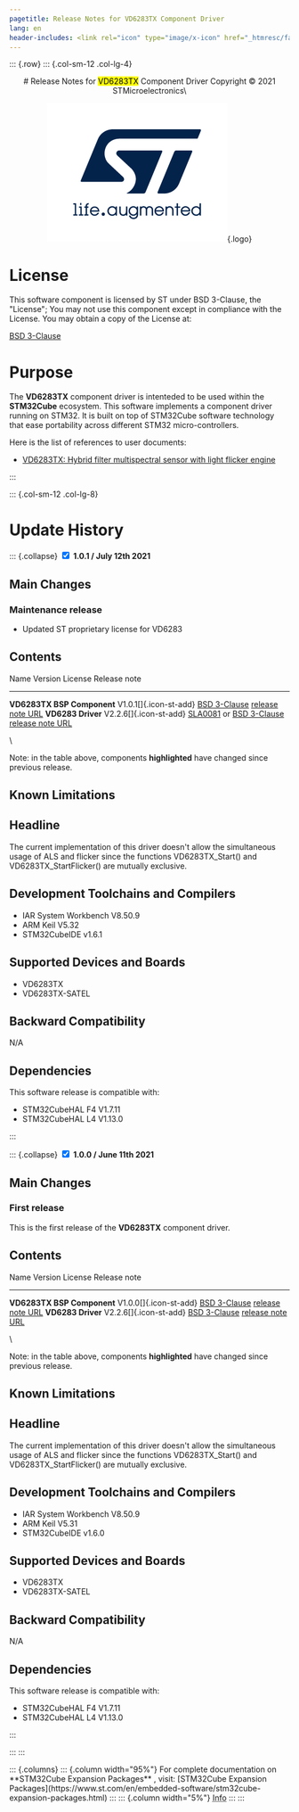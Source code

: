 ```yaml
---
pagetitle: Release Notes for VD6283TX Component Driver
lang: en
header-includes: <link rel="icon" type="image/x-icon" href="_htmresc/favicon.png" />
---
```


::: {.row}
::: {.col-sm-12 .col-lg-4}

<center>
# Release Notes for <mark>VD6283TX</mark> Component Driver
Copyright &copy; 2021 STMicroelectronics\
    
[![ST logo](_htmresc/st_logo_2020.png)](https://www.st.com){.logo}
</center>


# License

This software component is licensed by ST under BSD 3-Clause, the "License"; You may not use this component except in compliance with the License. You may obtain a copy of the License at:

[BSD 3-Clause](https://opensource.org/licenses/BSD-3-Clause)

# Purpose

The **VD6283TX** component driver is intenteded to be used within the **STM32Cube** ecosystem. This software implements a component driver running on STM32. It is built on top of STM32Cube software technology that ease portability across different STM32 micro-controllers. 

Here is the list of references to user documents:

- [VD6283TX: Hybrid filter multispectral sensor with light flicker engine](https://www.st.com/content/st_com/en/products/imaging-and-photonics-solutions/ambient-light-sensors/vd6283tx.html)

:::

::: {.col-sm-12 .col-lg-8}
# Update History
::: {.collapse}
<input type="checkbox" id="collapse-section2" checked aria-hidden="true">
<label for="collapse-section2" aria-hidden="true">__1.0.1 / July 12th 2021__</label>
<div>			

## Main Changes

### Maintenance release

- Updated ST proprietary license for VD6283

## Contents

  Name                                                        Version                                           License                                                                                                       Release note
  ----------------------------------------------------------- ------------------------------------------------- ------------------------------------------------------------------------------------------------------------- ------------------------------------------------------------------------------------------------------------------------------------------------
  **VD6283TX BSP Component**                                                V1.0.1[]{.icon-st-add}                                   [BSD 3-Clause](https://opensource.org/licenses/BSD-3-Clause)                                                [release note URL](.\Release_Notes.html)
  **VD6283 Driver**                                                         V2.2.6[]{.icon-st-add}                        [SLA0081](http://www.st.com/SLA0081) or [BSD 3-Clause](https://opensource.org/licenses/BSD-3-Clause)                                                                             [release note URL](.\Release_Notes.html)

\

Note: in the table above, components **highlighted** have changed since previous release.

## Known Limitations


  Headline
  ----------------------------------------------------------
  The current implementation of this driver doesn't allow the simultaneous usage of ALS and flicker since the functions VD6283TX_Start() and VD6283TX_StartFlicker() are mutually exclusive.

## Development Toolchains and Compilers

- IAR System Workbench V8.50.9
- ARM Keil V5.32
- STM32CubeIDE v1.6.1

## Supported Devices and Boards

- VD6283TX
- VD6283TX-SATEL

## Backward Compatibility

N/A

## Dependencies

This software release is compatible with:

- STM32CubeHAL F4 V1.7.11
- STM32CubeHAL L4 V1.13.0

</div>
:::

::: {.collapse}
<input type="checkbox" id="collapse-section1" checked aria-hidden="true">
<label for="collapse-section1" aria-hidden="true">__1.0.0 / June 11th 2021__</label>
<div>			

## Main Changes

### First release

This is the first release of the **VD6283TX** component driver. 

## Contents

  Name                                                        Version                                           License                                                                                                       Release note
  ----------------------------------------------------------- ------------------------------------------------- ------------------------------------------------------------------------------------------------------------- ------------------------------------------------------------------------------------------------------------------------------------------------
  **VD6283TX BSP Component**                                                V1.0.0[]{.icon-st-add}                                   [BSD 3-Clause](https://opensource.org/licenses/BSD-3-Clause)                                                [release note URL](.\Release_Notes.html)
  **VD6283 Driver**                                                         V2.2.6[]{.icon-st-add}                        [BSD 3-Clause](https://opensource.org/licenses/BSD-3-Clause)                                                                             [release note URL](.\Release_Notes.html)

\

Note: in the table above, components **highlighted** have changed since previous release.

## Known Limitations


  Headline
  ----------------------------------------------------------
  The current implementation of this driver doesn't allow the simultaneous usage of ALS and flicker since the functions VD6283TX_Start() and VD6283TX_StartFlicker() are mutually exclusive.

## Development Toolchains and Compilers

- IAR System Workbench V8.50.9
- ARM Keil V5.31
- STM32CubeIDE v1.6.0

## Supported Devices and Boards

- VD6283TX
- VD6283TX-SATEL

## Backward Compatibility

N/A

## Dependencies

This software release is compatible with:

- STM32CubeHAL F4 V1.7.11
- STM32CubeHAL L4 V1.13.0

</div>
:::

:::
:::

<footer class="sticky">
::: {.columns}
::: {.column width="95%"}
For complete documentation on **STM32Cube Expansion Packages** ,
visit: [STM32Cube Expansion Packages](https://www.st.com/en/embedded-software/stm32cube-expansion-packages.html)
:::
::: {.column width="5%"}
<abbr title="Based on template cx566953 version 2.0">Info</abbr>
:::
:::
</footer>
